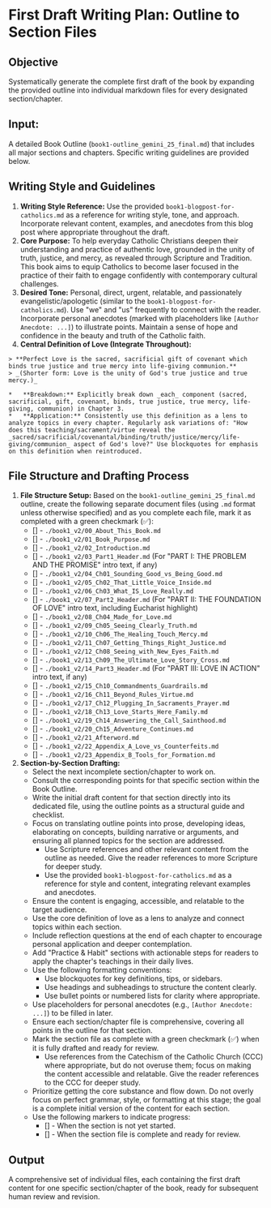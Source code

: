 # First Draft Writing Plan: Outline to Section Files

## Objective

Systematically generate the complete first draft of the book by expanding the provided outline into individual markdown files for every designated section/chapter.

## Input:

A detailed Book Outline (`book1-outline_gemini_25_final.md`) that includes all major sections and chapters. Specific writing guidelines are provided below.

## Writing Style and Guidelines
1.   **Writing Style Reference:** Use the provided `book1-blogpost-for-catholics.md` as a reference for writing style, tone, and approach. Incorporate relevant content, examples, and anecdotes from this blog post where appropriate throughout the draft.
2.   **Core Purpose:** To help everyday Catholic Christians deepen their understanding and practice of authentic love, grounded in the unity of truth, justice, and mercy, as revealed through Scripture and Tradition. This book aims to equip Catholics to become laser focused in the practice of their faith to engage confidently with contemporary cultural challenges.
4.   **Desired Tone:** Personal, direct, urgent, relatable, and passionately evangelistic/apologetic (similar to the `book1-blogpost-for-catholics.md`). Use "we" and "us" frequently to connect with the reader. Incorporate personal anecdotes (marked with placeholders like `[Author Anecdote: ...]`) to illustrate points. Maintain a sense of hope and confidence in the beauty and truth of the Catholic faith.
5.   **Central Definition of Love (Integrate Throughout):**

    > **Perfect Love is the sacred, sacrificial gift of covenant which binds true justice and true mercy into life-giving communion.**
    > _(Shorter form: Love is the unity of God's true justice and true mercy.)_

    *   **Breakdown:** Explicitly break down _each_ component (sacred, sacrificial, gift, covenant, binds, true justice, true mercy, life-giving, communion) in Chapter 3.
    *   **Application:** Consistently use this definition as a lens to analyze topics in every chapter. Regularly ask variations of: "How does this teaching/sacrament/virtue reveal the _sacred/sacrificial/covenantal/binding/truth/justice/mercy/life-giving/communion_ aspect of God's love?" Use blockquotes for emphasis on this definition when reintroduced.

## File Structure and Drafting Process

1.  **File Structure Setup:** Based on the `book1-outline_gemini_25_final.md` outline, create the following separate document files (using `.md` format unless otherwise specified) and as you complete each file, mark it as completed with a green checkmark (✅):
    *   [] - `./book1_v2/00_About_This_Book.md`
    *   [] - `./book1_v2/01_Book_Purpose.md`
    *   [] - `./book1_v2/02_Introduction.md`
    *   [] - `./book1_v2/03_Part1_Header.md` (For "PART I: THE PROBLEM AND THE PROMISE" intro text, if any)
    *   [] - `./book1_v2/04_Ch01_Sounding_Good_vs_Being_Good.md`
    *   [] - `./book1_v2/05_Ch02_That_Little_Voice_Inside.md`
    *   [] - `./book1_v2/06_Ch03_What_IS_Love_Really.md`
    *   [] - `./book1_v2/07_Part2_Header.md` (For "PART II: THE FOUNDATION OF LOVE" intro text, including Eucharist highlight)
    *   [] - `./book1_v2/08_Ch04_Made_for_Love.md`
    *   [] - `./book1_v2/09_Ch05_Seeing_Clearly_Truth.md`
    *   [] - `./book1_v2/10_Ch06_The_Healing_Touch_Mercy.md`
    *   [] - `./book1_v2/11_Ch07_Getting_Things_Right_Justice.md`
    *   [] - `./book1_v2/12_Ch08_Seeing_with_New_Eyes_Faith.md`
    *   [] - `./book1_v2/13_Ch09_The_Ultimate_Love_Story_Cross.md`
    *   [] - `./book1_v2/14_Part3_Header.md` (For "PART III: LOVE IN ACTION" intro text, if any)
    *   [] - `./book1_v2/15_Ch10_Commandments_Guardrails.md`
    *   [] - `./book1_v2/16_Ch11_Beyond_Rules_Virtue.md`
    *   [] - `./book1_v2/17_Ch12_Plugging_In_Sacraments_Prayer.md`
    *   [] - `./book1_v2/18_Ch13_Love_Starts_Here_Family.md`
    *   [] - `./book1_v2/19_Ch14_Answering_the_Call_Sainthood.md`
    *   [] - `./book1_v2/20_Ch15_Adventure_Continues.md`
    *   [] - `./book1_v2/21_Afterword.md`
    *   [] - `./book1_v2/22_Appendix_A_Love_vs_Counterfeits.md`
    *   [] - `./book1_v2/23_Appendix_B_Tools_for_Formation.md`
2.  **Section-by-Section Drafting:**
    *   Select the next incomplete section/chapter to work on.
    *   Consult the corresponding points for that specific section within the Book Outline.
    *   Write the initial draft content for that section directly into its dedicated file, using the outline points as a structural guide and checklist.
    *   Focus on translating outline points into prose, developing ideas, elaborating on concepts, building narrative or arguments, and ensuring all planned topics for the section are addressed.
        *  Use Scripture references and other relevant content from the outline as needed. Give the reader references to more Scripture for deeper study.
        *  Use the provided `book1-blogpost-for-catholics.md` as a reference for style and content, integrating relevant examples and anecdotes.
    *   Ensure the content is engaging, accessible, and relatable to the target audience.
    *   Use the core definition of love as a lens to analyze and connect topics within each section.
    *   Include reflection questions at the end of each chapter to encourage personal application and deeper contemplation.
    *   Add "Practice & Habit" sections with actionable steps for readers to apply the chapter's teachings in their daily lives.
    *   Use the following formatting conventions:
        *   Use blockquotes for key definitions, tips, or sidebars.
        *   Use headings and subheadings to structure the content clearly.
        *   Use bullet points or numbered lists for clarity where appropriate.
    *   Use placeholders for personal anecdotes (e.g., `[Author Anecdote: ...]`) to be filled in later.
    *   Ensure each section/chapter file is comprehensive, covering all points in the outline for that section.
    *   Mark the section file as complete with a green checkmark (✅) when it is fully drafted and ready for review.
        *  Use references from the Catechism of the Catholic Church (CCC) where appropriate, but do not overuse them; focus on making the content accessible and relatable. Give the reader references to the CCC for deeper study.
    *   Prioritize getting the core substance and flow down. Do not overly focus on perfect grammar, style, or formatting at this stage; the goal is a complete initial version of the content for each section.
    *   Use the following markers to indicate progress:
        *   []   - When the section is not yet started.
        *   [] - When the section file is complete and ready for review.

## Output
A comprehensive set of individual files, each containing the first draft content for one specific section/chapter of the book, ready for subsequent human review and revision.
